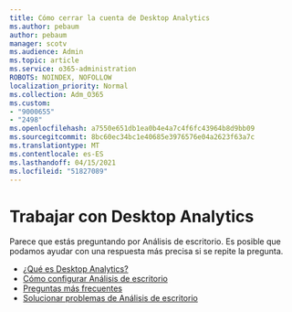 ```yaml
---
title: Cómo cerrar la cuenta de Desktop Analytics
ms.author: pebaum
author: pebaum
manager: scotv
ms.audience: Admin
ms.topic: article
ms.service: o365-administration
ROBOTS: NOINDEX, NOFOLLOW
localization_priority: Normal
ms.collection: Adm_O365
ms.custom:
- "9000655"
- "2498"
ms.openlocfilehash: a7550e651db1ea0b4e4a7c4f6fc43964b8d9bb09
ms.sourcegitcommit: 8bc60ec34bc1e40685e3976576e04a2623f63a7c
ms.translationtype: MT
ms.contentlocale: es-ES
ms.lasthandoff: 04/15/2021
ms.locfileid: "51827089"
---
```

# <a name="working-with-desktop-analytics"></a>Trabajar con Desktop Analytics

Parece que estás preguntando por Análisis de escritorio. Es posible que podamos ayudar con una respuesta más precisa si se repite la pregunta.

- [¿Qué es Desktop Analytics?](https://docs.microsoft.com/configmgr/desktop-analytics/overview)
- [Cómo configurar Análisis de escritorio](https://docs.microsoft.com/configmgr/desktop-analytics/set-up)
- [Preguntas más frecuentes](https://docs.microsoft.com/configmgr/desktop-analytics/faq)
- [Solucionar problemas de Análisis de escritorio](https://docs.microsoft.com/configmgr/desktop-analytics/troubleshooting)